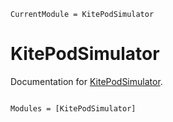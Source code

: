 ```@meta
CurrentModule = KitePodSimulator
```

# KitePodSimulator

Documentation for [KitePodSimulator](https://github.com/ufechner7/KitePodSimulator.jl).

```@index
```

```@autodocs
Modules = [KitePodSimulator]
```
